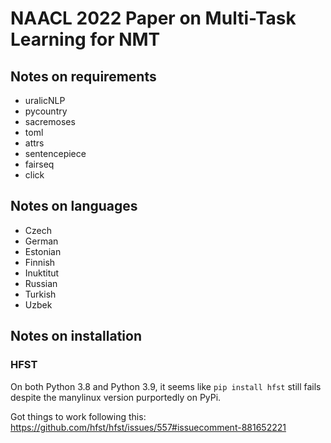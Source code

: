 # NAACL 2022 Paper on Multi-Task Learning for NMT

## Notes on requirements
- uralicNLP
- pycountry
- sacremoses
- toml
- attrs
- sentencepiece
- fairseq
- click

## Notes on languages
- Czech
- German
- Estonian
- Finnish
- Inuktitut
- Russian
- Turkish
- Uzbek

## Notes on installation

### HFST
On both Python 3.8 and Python 3.9, it seems like `pip install hfst` still fails despite the manylinux version purportedly on PyPi.

Got things to work following this: https://github.com/hfst/hfst/issues/557#issuecomment-881652221
